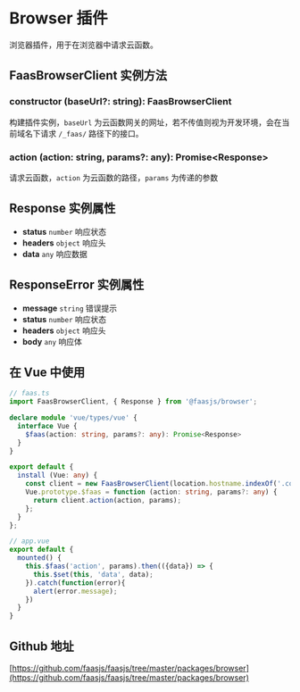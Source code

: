 # Browser 插件

浏览器插件，用于在浏览器中请求云函数。

## FaasBrowserClient 实例方法

### constructor (baseUrl?: string): FaasBrowserClient

构建插件实例，`baseUrl` 为云函数网关的网址，若不传值则视为开发环境，会在当前域名下请求 `/_faas/` 路径下的接口。

### action (action: string, params?: any): Promise\<Response\>

请求云函数，`action` 为云函数的路径，`params` 为传递的参数

## Response 实例属性

- **status** `number` 响应状态
- **headers** `object` 响应头
- **data** `any` 响应数据

## ResponseError 实例属性

- **message** `string` 错误提示
- **status** `number` 响应状态
- **headers** `object` 响应头
- **body** `any` 响应体

## 在 Vue 中使用

```typescript
// faas.ts
import FaasBrowserClient, { Response } from '@faasjs/browser';

declare module 'vue/types/vue' {
  interface Vue {
    $faas(action: string, params?: any): Promise<Response>
  }
}

export default {
  install (Vue: any) {
    const client = new FaasBrowserClient(location.hostname.indexOf('.com') < 0 ? '' : 'https://api.example.com');
    Vue.prototype.$faas = function (action: string, params?: any) {
      return client.action(action, params);
    };
  }
};

// app.vue
export default {
  mounted() {
    this.$faas('action', params).then(({data}) => {
      this.$set(this, 'data', data);
    }).catch(function(error){
      alert(error.message);
    })
  }
}
```

## Github 地址

[https://github.com/faasjs/faasjs/tree/master/packages/browser](https://github.com/faasjs/faasjs/tree/master/packages/browser)
